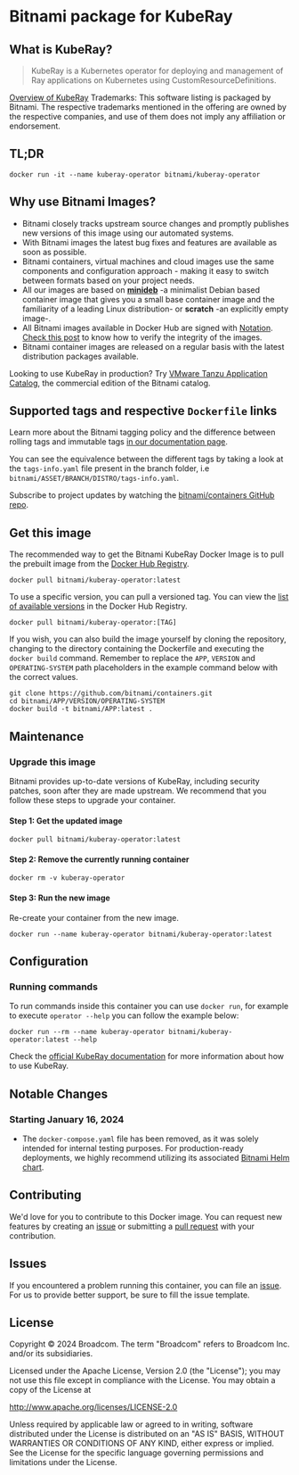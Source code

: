 # Bitnami package for KubeRay

## What is KubeRay?

> KubeRay is a Kubernetes operator for deploying and management of Ray applications on Kubernetes using CustomResourceDefinitions.

[Overview of KubeRay](https://ray.io)
Trademarks: This software listing is packaged by Bitnami. The respective trademarks mentioned in the offering are owned by the respective companies, and use of them does not imply any affiliation or endorsement.

## TL;DR

```console
docker run -it --name kuberay-operator bitnami/kuberay-operator
```

## Why use Bitnami Images?

* Bitnami closely tracks upstream source changes and promptly publishes new versions of this image using our automated systems.
* With Bitnami images the latest bug fixes and features are available as soon as possible.
* Bitnami containers, virtual machines and cloud images use the same components and configuration approach - making it easy to switch between formats based on your project needs.
* All our images are based on [**minideb**](https://github.com/bitnami/minideb) -a minimalist Debian based container image that gives you a small base container image and the familiarity of a leading Linux distribution- or **scratch** -an explicitly empty image-.
* All Bitnami images available in Docker Hub are signed with [Notation](https://notaryproject.dev/). [Check this post](https://blog.bitnami.com/2024/03/bitnami-packaged-containers-and-helm.html) to know how to verify the integrity of the images.
* Bitnami container images are released on a regular basis with the latest distribution packages available.

Looking to use KubeRay in production? Try [VMware Tanzu Application Catalog](https://bitnami.com/enterprise), the commercial edition of the Bitnami catalog.

## Supported tags and respective `Dockerfile` links

Learn more about the Bitnami tagging policy and the difference between rolling tags and immutable tags [in our documentation page](https://docs.vmware.com/en/VMware-Tanzu-Application-Catalog/services/tutorials/GUID-understand-rolling-tags-containers-index.html).

You can see the equivalence between the different tags by taking a look at the `tags-info.yaml` file present in the branch folder, i.e `bitnami/ASSET/BRANCH/DISTRO/tags-info.yaml`.

Subscribe to project updates by watching the [bitnami/containers GitHub repo](https://github.com/bitnami/containers).

## Get this image

The recommended way to get the Bitnami KubeRay Docker Image is to pull the prebuilt image from the [Docker Hub Registry](https://hub.docker.com/r/bitnami/kuberay-operator).

```console
docker pull bitnami/kuberay-operator:latest
```

To use a specific version, you can pull a versioned tag. You can view the [list of available versions](https://hub.docker.com/r/bitnami/kuberay-operator/tags/) in the Docker Hub Registry.

```console
docker pull bitnami/kuberay-operator:[TAG]
```

If you wish, you can also build the image yourself by cloning the repository, changing to the directory containing the Dockerfile and executing the `docker build` command. Remember to replace the `APP`, `VERSION` and `OPERATING-SYSTEM` path placeholders in the example command below with the correct values.

```console
git clone https://github.com/bitnami/containers.git
cd bitnami/APP/VERSION/OPERATING-SYSTEM
docker build -t bitnami/APP:latest .
```

## Maintenance

### Upgrade this image

Bitnami provides up-to-date versions of KubeRay, including security patches, soon after they are made upstream. We recommend that you follow these steps to upgrade your container.

#### Step 1: Get the updated image

```console
docker pull bitnami/kuberay-operator:latest
```

#### Step 2: Remove the currently running container

```console
docker rm -v kuberay-operator
```

#### Step 3: Run the new image

Re-create your container from the new image.

```console
docker run --name kuberay-operator bitnami/kuberay-operator:latest
```

## Configuration

### Running commands

To run commands inside this container you can use `docker run`, for example to execute `operator --help` you can follow the example below:

```console
docker run --rm --name kuberay-operator bitnami/kuberay-operator:latest --help
```

Check the [official KubeRay documentation](https://ray.io) for more information about how to use KubeRay.

## Notable Changes

### Starting January 16, 2024

* The `docker-compose.yaml` file has been removed, as it was solely intended for internal testing purposes. For production-ready deployments, we highly recommend utilizing its associated [Bitnami Helm chart](https://github.com/bitnami/charts/tree/main/bitnami/kuberay).

## Contributing

We'd love for you to contribute to this Docker image. You can request new features by creating an [issue](https://github.com/bitnami/containers/issues) or submitting a [pull request](https://github.com/bitnami/containers/pulls) with your contribution.

## Issues

If you encountered a problem running this container, you can file an [issue](https://github.com/bitnami/containers/issues/new/choose). For us to provide better support, be sure to fill the issue template.

## License

Copyright &copy; 2024 Broadcom. The term "Broadcom" refers to Broadcom Inc. and/or its subsidiaries.

Licensed under the Apache License, Version 2.0 (the "License");
you may not use this file except in compliance with the License.
You may obtain a copy of the License at

<http://www.apache.org/licenses/LICENSE-2.0>

Unless required by applicable law or agreed to in writing, software
distributed under the License is distributed on an "AS IS" BASIS,
WITHOUT WARRANTIES OR CONDITIONS OF ANY KIND, either express or implied.
See the License for the specific language governing permissions and
limitations under the License.
